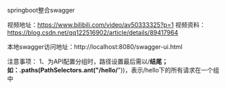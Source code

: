 springboot整合swagger

视频地址：https://www.bilibili.com/video/av50333325?p=1
视频资料：https://blog.csdn.net/qq122516902/article/details/89417964

本地swagger访问地址：http://localhost:8080/swagger-ui.html


注意事项：
1、为API配置分组时，路径设置最后需以/**结尾；如：.paths(PathSelectors.ant("/hello/**"))，表示/hello下的所有请求在一个组中
                             